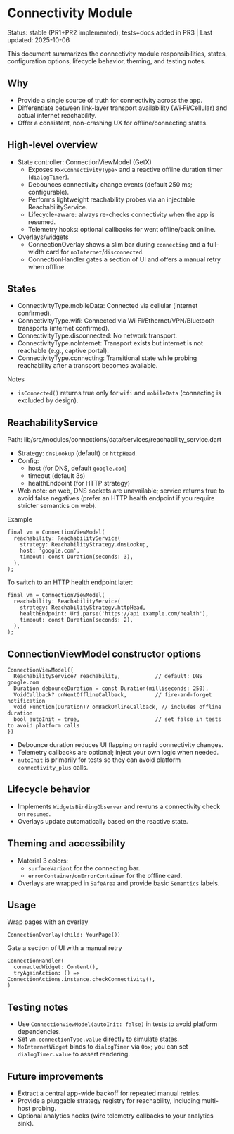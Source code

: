 # Connectivity Module

Status: stable (PR1+PR2 implemented), tests+docs added in PR3 | Last updated: 2025-10-06

This document summarizes the connectivity module responsibilities, states, configuration options, lifecycle behavior, theming, and testing notes.


## Why
- Provide a single source of truth for connectivity across the app.
- Differentiate between link-layer transport availability (Wi‑Fi/Cellular) and actual internet reachability.
- Offer a consistent, non-crashing UX for offline/connecting states.


## High-level overview
- State controller: ConnectionViewModel (GetX)
  - Exposes `Rx<ConnectivityType>` and a reactive offline duration timer (`dialogTimer`).
  - Debounces connectivity change events (default 250 ms; configurable).
  - Performs lightweight reachability probes via an injectable ReachabilityService.
  - Lifecycle-aware: always re-checks connectivity when the app is resumed.
  - Telemetry hooks: optional callbacks for went offline/back online.
- Overlays/widgets
  - ConnectionOverlay shows a slim bar during `connecting` and a full-width card for `noInternet`/`disconnected`.
  - ConnectionHandler gates a section of UI and offers a manual retry when offline.


## States
- ConnectivityType.mobileData: Connected via cellular (internet confirmed).
- ConnectivityType.wifi: Connected via Wi‑Fi/Ethernet/VPN/Bluetooth transports (internet confirmed).
- ConnectivityType.disconnected: No network transport.
- ConnectivityType.noInternet: Transport exists but internet is not reachable (e.g., captive portal).
- ConnectivityType.connecting: Transitional state while probing reachability after a transport becomes available.

Notes
- `isConnected()` returns true only for `wifi` and `mobileData` (connecting is excluded by design).


## ReachabilityService
Path: lib/src/modules/connections/data/services/reachability_service.dart

- Strategy: `dnsLookup` (default) or `httpHead`.
- Config:
  - host (for DNS, default `google.com`)
  - timeout (default 3s)
  - healthEndpoint (for HTTP strategy)
- Web note: on web, DNS sockets are unavailable; service returns true to avoid false negatives (prefer an HTTP health endpoint if you require stricter semantics on web).

Example
```text
final vm = ConnectionViewModel(
  reachability: ReachabilityService(
    strategy: ReachabilityStrategy.dnsLookup,
    host: 'google.com',
    timeout: const Duration(seconds: 3),
  ),
);
```

To switch to an HTTP health endpoint later:
```text
final vm = ConnectionViewModel(
  reachability: ReachabilityService(
    strategy: ReachabilityStrategy.httpHead,
    healthEndpoint: Uri.parse('https://api.example.com/health'),
    timeout: const Duration(seconds: 2),
  ),
);
```


## ConnectionViewModel constructor options
```text
ConnectionViewModel({
  ReachabilityService? reachability,           // default: DNS google.com
  Duration debounceDuration = const Duration(milliseconds: 250),
  VoidCallback? onWentOfflineCallback,         // fire-and-forget notification
  void Function(Duration)? onBackOnlineCallback, // includes offline duration
  bool autoInit = true,                        // set false in tests to avoid platform calls
})
```

- Debounce duration reduces UI flapping on rapid connectivity changes.
- Telemetry callbacks are optional; inject your own logic when needed.
- `autoInit` is primarily for tests so they can avoid platform `connectivity_plus` calls.


## Lifecycle behavior
- Implements `WidgetsBindingObserver` and re-runs a connectivity check on `resumed`.
- Overlays update automatically based on the reactive state.


## Theming and accessibility
- Material 3 colors:
  - `surfaceVariant` for the connecting bar.
  - `errorContainer`/`onErrorContainer` for the offline card.
- Overlays are wrapped in `SafeArea` and provide basic `Semantics` labels.


## Usage
Wrap pages with an overlay
```text
ConnectionOverlay(child: YourPage())
```

Gate a section of UI with a manual retry
```text
ConnectionHandler(
  connectedWidget: Content(),
  tryAgainAction: () => ConnectionActions.instance.checkConnectivity(),
)
```


## Testing notes
- Use `ConnectionViewModel(autoInit: false)` in tests to avoid platform dependencies.
- Set `vm.connectionType.value` directly to simulate states.
- `NoInternetWidget` binds to `dialogTimer` via `Obx`; you can set `dialogTimer.value` to assert rendering.


## Future improvements
- Extract a central app-wide backoff for repeated manual retries.
- Provide a pluggable strategy registry for reachability, including multi-host probing.
- Optional analytics hooks (wire telemetry callbacks to your analytics sink).
